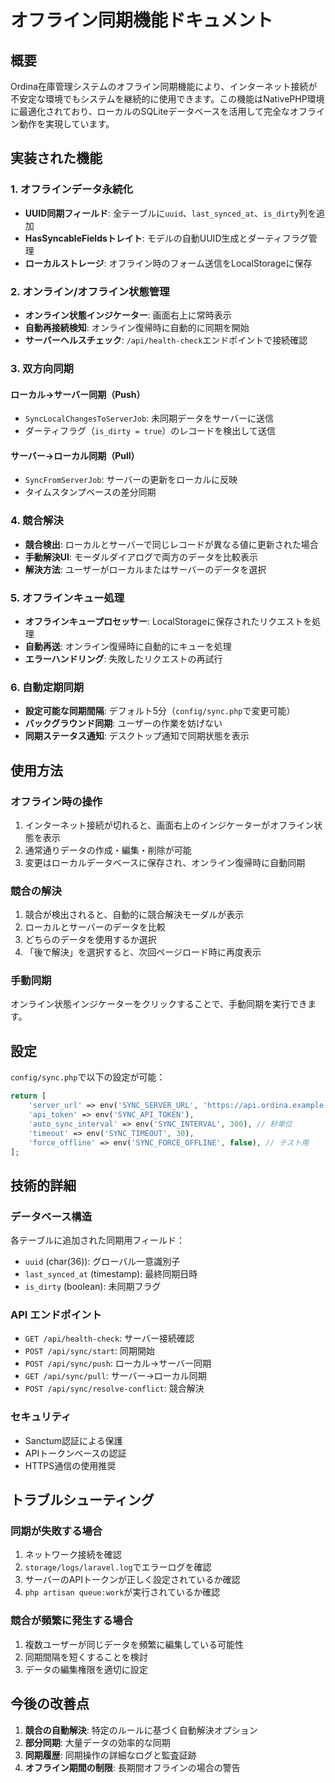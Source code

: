 # オフライン同期機能ドキュメント

## 概要

Ordina在庫管理システムのオフライン同期機能により、インターネット接続が不安定な環境でもシステムを継続的に使用できます。この機能はNativePHP環境に最適化されており、ローカルのSQLiteデータベースを活用して完全なオフライン動作を実現しています。

## 実装された機能

### 1. オフラインデータ永続化

- **UUID同期フィールド**: 全テーブルに`uuid`、`last_synced_at`、`is_dirty`列を追加
- **HasSyncableFieldsトレイト**: モデルの自動UUID生成とダーティフラグ管理
- **ローカルストレージ**: オフライン時のフォーム送信をLocalStorageに保存

### 2. オンライン/オフライン状態管理

- **オンライン状態インジケーター**: 画面右上に常時表示
- **自動再接続検知**: オンライン復帰時に自動的に同期を開始
- **サーバーヘルスチェック**: `/api/health-check`エンドポイントで接続確認

### 3. 双方向同期

#### ローカル→サーバー同期（Push）
- `SyncLocalChangesToServerJob`: 未同期データをサーバーに送信
- ダーティフラグ（`is_dirty = true`）のレコードを検出して送信

#### サーバー→ローカル同期（Pull）
- `SyncFromServerJob`: サーバーの更新をローカルに反映
- タイムスタンプベースの差分同期

### 4. 競合解決

- **競合検出**: ローカルとサーバーで同じレコードが異なる値に更新された場合
- **手動解決UI**: モーダルダイアログで両方のデータを比較表示
- **解決方法**: ユーザーがローカルまたはサーバーのデータを選択

### 5. オフラインキュー処理

- **オフラインキュープロセッサー**: LocalStorageに保存されたリクエストを処理
- **自動再送**: オンライン復帰時に自動的にキューを処理
- **エラーハンドリング**: 失敗したリクエストの再試行

### 6. 自動定期同期

- **設定可能な同期間隔**: デフォルト5分（`config/sync.php`で変更可能）
- **バックグラウンド同期**: ユーザーの作業を妨げない
- **同期ステータス通知**: デスクトップ通知で同期状態を表示

## 使用方法

### オフライン時の操作

1. インターネット接続が切れると、画面右上のインジケーターがオフライン状態を表示
2. 通常通りデータの作成・編集・削除が可能
3. 変更はローカルデータベースに保存され、オンライン復帰時に自動同期

### 競合の解決

1. 競合が検出されると、自動的に競合解決モーダルが表示
2. ローカルとサーバーのデータを比較
3. どちらのデータを使用するか選択
4. 「後で解決」を選択すると、次回ページロード時に再度表示

### 手動同期

オンライン状態インジケーターをクリックすることで、手動同期を実行できます。

## 設定

`config/sync.php`で以下の設定が可能：

```php
return [
    'server_url' => env('SYNC_SERVER_URL', 'https://api.ordina.example.com'),
    'api_token' => env('SYNC_API_TOKEN'),
    'auto_sync_interval' => env('SYNC_INTERVAL', 300), // 秒単位
    'timeout' => env('SYNC_TIMEOUT', 30),
    'force_offline' => env('SYNC_FORCE_OFFLINE', false), // テスト用
];
```

## 技術的詳細

### データベース構造

各テーブルに追加された同期用フィールド：

- `uuid` (char(36)): グローバル一意識別子
- `last_synced_at` (timestamp): 最終同期日時
- `is_dirty` (boolean): 未同期フラグ

### API エンドポイント

- `GET /api/health-check`: サーバー接続確認
- `POST /api/sync/start`: 同期開始
- `POST /api/sync/push`: ローカル→サーバー同期
- `GET /api/sync/pull`: サーバー→ローカル同期
- `POST /api/sync/resolve-conflict`: 競合解決

### セキュリティ

- Sanctum認証による保護
- APIトークンベースの認証
- HTTPS通信の使用推奨

## トラブルシューティング

### 同期が失敗する場合

1. ネットワーク接続を確認
2. `storage/logs/laravel.log`でエラーログを確認
3. サーバーのAPIトークンが正しく設定されているか確認
4. `php artisan queue:work`が実行されているか確認

### 競合が頻繁に発生する場合

1. 複数ユーザーが同じデータを頻繁に編集している可能性
2. 同期間隔を短くすることを検討
3. データの編集権限を適切に設定

## 今後の改善点

1. **競合の自動解決**: 特定のルールに基づく自動解決オプション
2. **部分同期**: 大量データの効率的な同期
3. **同期履歴**: 同期操作の詳細なログと監査証跡
4. **オフライン期間の制限**: 長期間オフラインの場合の警告